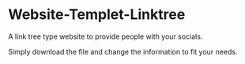 # Website-Templet-Linktree
A link tree type website to provide people with your socials.

Simply download the file and change the information to fit your needs.
